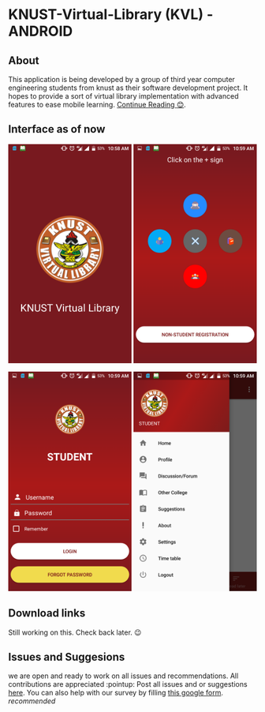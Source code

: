 # KNUST-Virtual-Library (KVL) - ANDROID

## About
This application is being developed by a group of third year computer engineering students from knust as their software development project.
It hopes to provide a sort of virtual library implementation with advanced features to ease mobile learning.
[Continue Reading :blush:](https://github.com/Unitechglobal/KNUST-Virtual-Library-KVL-ANDROID/blob/master/Software%20Specifications.md).

## Interface as of now 
<img src="Screenshots/Screenshot_20180326-105855[1].png" width="250"> <img src="Screenshots/Screenshot_20180326-105902[1].png" width="250">

<img src="Screenshots/Screenshot_20180326-105909[1].png" width="250"> <img src="Screenshots/Screenshot_20180326-105917[1].png" width="250">

## Download links
Still working on this. Check back later. :wink:

## Issues and Suggesions
we are open and ready to work on all issues and recommendations. All contributions are appreciated :pointup:
Post all issues and or suggestions [here](https://github.com/Unitechglobal/KNUST-Virtual-Library-KVL-ANDROID/issues).
You can also help with our survey by filling [this google form](https://goo.gl/N2P1qu). *recommended*

